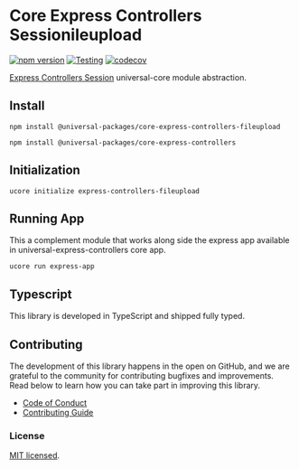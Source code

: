 # Core Express Controllers Sessionileupload

[![npm version](https://badge.fury.io/js/@universal-packages%2Fcore-express-controllers-fileupload.svg)](https://www.npmjs.com/package/@universal-packages/core-express-controllers-fileupload)
[![Testing](https://github.com/universal-packages/universal-core-express-controllers-fileupload/actions/workflows/testing.yml/badge.svg)](https://github.com/universal-packages/universal-core-express-controllers-fileupload/actions/workflows/testing.yml)
[![codecov](https://codecov.io/gh/universal-packages/universal-core-express-controllers-fileupload/branch/main/graph/badge.svg?token=CXPJSN8IGL)](https://codecov.io/gh/universal-packages/universal-core-express-controllers-fileupload)

[Express Controllers Session](https://github.com/universal-packages/universal-express-controllers-fileupload) universal-core module abstraction.

## Install

```shell
npm install @universal-packages/core-express-controllers-fileupload

npm install @universal-packages/core-express-controllers
```

## Initialization

```shell
ucore initialize express-controllers-fileupload
```

## Running App

This a complement module that works along side the express app available in universal-express-controllers core app.

```
ucore run express-app
```

## Typescript

This library is developed in TypeScript and shipped fully typed.

## Contributing

The development of this library happens in the open on GitHub, and we are grateful to the community for contributing bugfixes and improvements. Read below to learn how you can take part in improving this library.

- [Code of Conduct](./CODE_OF_CONDUCT.md)
- [Contributing Guide](./CONTRIBUTING.md)

### License

[MIT licensed](./LICENSE).
